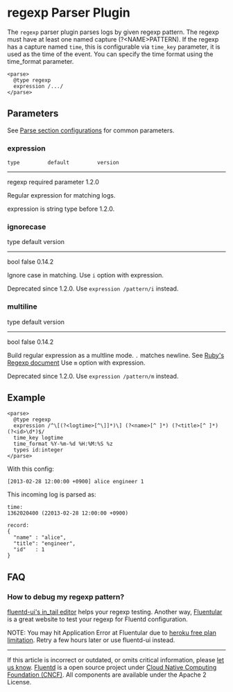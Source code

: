 # regexp Parser Plugin

The `regexp` parser plugin parses logs by given regexp pattern. The
regexp must have at least one named capture (?\<NAME\>PATTERN). If the
regexp has a capture named `time`, this is configurable via `time_key`
parameter, it is used as the time of the event. You can specify the time
format using the time\_format parameter.

``` {.CodeRay}
<parse>
  @type regexp
  expression /.../
</parse>
```


## Parameters

See [Parse section configurations](/articles/parse-section.md) for common parameters.


### expression

    type         default         version
  -------- -------------------- ---------
   regexp   required parameter    1.2.0

Regular expression for matching logs.

expression is string type before 1.2.0.


### ignorecase

   type   default   version
  ------ --------- ---------
   bool    false    0.14.2

Ignore case in matching. Use `i` option with expression.

Deprecated since 1.2.0. Use `expression /pattern/i` instead.


### multiline

   type   default   version
  ------ --------- ---------
   bool    false    0.14.2

Build regular expression as a multline mode. `.` matches newline. See
[Ruby's Regexp
document](https://ruby-doc.org/core-2.4.1/Regexp.html#class-Regexp-label-Options)
Use `m` option with expression.

Deprecated since 1.2.0. Use `expression /pattern/m` instead.


Example
-------

``` {.CodeRay}
<parse>
  @type regexp
  expression /^\[(?<logtime>[^\]]*)\] (?<name>[^ ]*) (?<title>[^ ]*) (?<id>\d*)$/
  time_key logtime
  time_format %Y-%m-%d %H:%M:%S %z
  types id:integer
</parse>
```

With this config:

``` {.CodeRay}
[2013-02-28 12:00:00 +0900] alice engineer 1
```

This incoming log is parsed as:

``` {.CodeRay}
time:
1362020400 (22013-02-28 12:00:00 +0900)

record:
{
  "name" : "alice",
  "title": "engineer",
  "id"   : 1
}
```


FAQ
---


### How to debug my regexp pattern?

[fluentd-ui's in\_tail editor](/articles/fluentd-ui#intail-setting)
helps your regexp testing. Another way,
[Fluentular](http://fluentular.herokuapp.com/) is a great website to
test your regexp for Fluentd configuration.

NOTE: You may hit Application Error at Fluentular due to [heroku free
plan limitation](https://www.heroku.com/pricing). Retry a few hours
later or use fluentd-ui instead.


------------------------------------------------------------------------

If this article is incorrect or outdated, or omits critical information,
please [let us know](https://github.com/fluent/fluentd-docs/issues?state=open).
[Fluentd](http://www.fluentd.org/) is a open source project under [Cloud
Native Computing Foundation (CNCF)](https://cncf.io/). All components
are available under the Apache 2 License.
